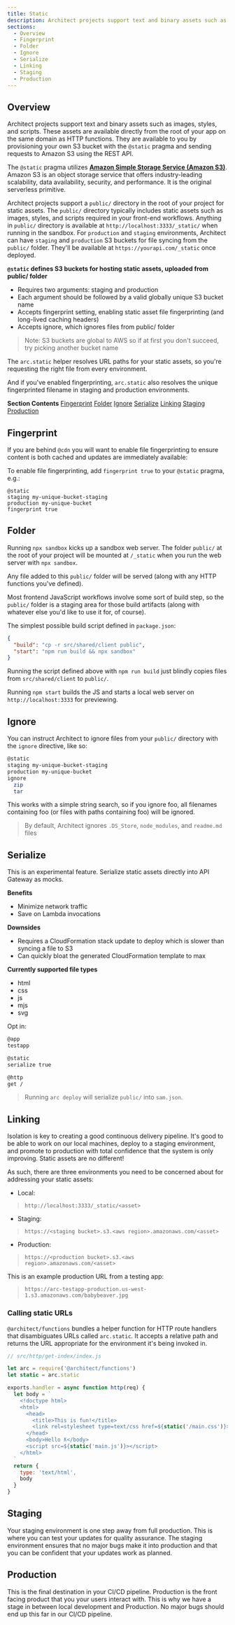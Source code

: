 ```yaml
---
title: Static
description: Architect projects support text and binary assets such as images, styles, and scripts.
sections:
  - Overview
  - Fingerprint
  - Folder
  - Ignore
  - Serialize
  - Linking
  - Staging
  - Production
---
```


## Overview

Architect projects support text and binary assets such as images, styles, and scripts. These assets are available directly from the root of your app on the same domain as HTTP functions. They are available to you by provisioning your own S3 bucket with the `@static` pragma and sending requests to Amazon S3 using the REST API.

The `@static` pragma utilizes [**Amazon Simple Storage Service (Amazon S3)**](https://aws.amazon.com/s3/). Amazon S3 is an object storage service that offers industry-leading scalability, data availability, security, and performance. It is the original serverless primitive.

Architect projects support a `public/` directory in the root of your project for static assets. The `public/` directory typically includes static assets such as images, styles, and scripts required in your front-end workflows. Anything in `public/` directory is available at `http://localhost:3333/_static/` when running in the sandbox. For `production` and `staging` environments, Architect can have `staging` and `production` S3 buckets for file syncing from the `public/` folder. They'll be available at `https://yourapi.com/_static` once deployed.

**`@static` defines S3 buckets for hosting static assets, uploaded from public/ folder**

- Requires two arguments: staging and production
- Each argument should be followed by a valid globally unique S3 bucket name
- Accepts fingerprint setting, enabling static asset file fingerprinting (and long-lived caching headers)
- Accepts ignore, which ignores files from public/ folder

> Note: S3 buckets are global to AWS so if at first you don't succeed, try picking another bucket name

The `arc.static` helper resolves URL paths for your static assets, so you're requesting the right file from every environment.

And if you've enabled fingerprinting, `arc.static` also resolves the unique fingerprinted filename in staging and production environments.

**Section Contents**
[Fingerprint](#fingerprint)
[Folder](#folder)
[Ignore](#ignore)
[Serialize](#serialize)
[Linking](#linking)
[Staging](#staging)
[Production](#production)

## Fingerprint

If you are behind `@cdn` you will want to enable file fingerprinting to ensure content is both cached and updates are immediately available:

To enable file fingerprinting, add `fingerprint true` to your `@static` pragma, e.g.:

```arc
@static
staging my-unique-bucket-staging
production my-unique-bucket
fingerprint true
```

## Folder

Running `npx sandbox` kicks up a sandbox web server. The folder `public/` at the root of your project will be mounted at `/_static` when you run the web server with `npx sandbox`.

Any file added to this `public/` folder will be served (along with any HTTP functions you've defined).

Most frontend JavaScript workflows involve some sort of build step, so the `public/` folder is a staging area for those build artifacts (along with whatever else you'd like to use it for, of course).

The simplest possible build script defined in `package.json`:

```json
{
  "build": "cp -r src/shared/client public",
  "start": "npm run build && npx sandbox"
}
```
Running the script defined above with `npm run build` just blindly copies files from `src/shared/client` to `public/`.

Running `npm start` builds the JS and starts a local web server on `http://localhost:3333` for previewing.

## Ignore

You can instruct Architect to ignore files from your `public/` directory with the `ignore` directive, like so:

```bash
@static
staging my-unique-bucket-staging
production my-unique-bucket
ignore
  zip
  tar
```
This works with a simple string search, so if you ignore foo, all filenames containing foo (or files with paths containing foo) will be ignored.

> By default, Architect ignores `.DS_Store`, `node_modules`, and `readme.md` files

## Serialize

This is an experimental feature. Serialize static assets directly into API Gateway as mocks.

**Benefits**
- Minimize network traffic
- Save on Lambda invocations

**Downsides**
- Requires a CloudFormation stack update to deploy which is slower than syncing a file to S3
- Can quickly bloat the generated CloudFormation template to max

**Currently supported file types**
- html
- css
- js
- mjs
- svg

Opt in:

```bash
@app
testapp

@static
serialize true

@http
get /
```

> Running `arc deploy` will serialize `public/` into `sam.json`.

## Linking

Isolation is key to creating a good continuous delivery pipeline. It's good to be able to work on our local machines, deploy to a staging environment, and promote to production with total confidence that the system is only improving. Static assets are no different!

As such, there are three environments you need to be concerned about for addressing your static assets:

- Local:
> `http://localhost:3333/_static/<asset>`
- Staging:
> `https://<staging bucket>.s3.<aws region>.amazonaws.com/<asset>`
- Production:
> `https://<production bucket>.s3.<aws region>.amazonaws.com/<asset>`

This is an example production URL from a testing app:
> `https://arc-testapp-production.us-west-1.s3.amazonaws.com/babybeaver.jpg`

### Calling static URLs

`@architect/functions` bundles a helper function for HTTP route handlers that disambiguates URLs called `arc.static`. It accepts a relative path and returns the URL appropriate for the environment it's being invoked in.

```javascript
// src/http/get-index/index.js

let arc = require('@architect/functions')
let static = arc.static

exports.handler = async function http(req) {
  let body = `
    <!doctype html>
    <html>
      <head>
        <title>This is fun!</title>
        <link rel=stylesheet type=text/css href=${static('/main.css')}>
      </head>
      <body>Hello ƛ</body>
      <script src=${static('main.js')}></script>
    </html>
  `
  return {
    type: 'text/html',
    body
  }
}
```

## Staging

Your staging environment is one step away from full production. This is where you can test your updates for quality assurance. The staging environment ensures that no major bugs make it into production and that you can be confident that your updates work as planned.

## Production

This is the final destination in your CI/CD pipeline. Production is the front facing product that you your users interact with. This is why we have a stage in between local development and Production. No major bugs should end up this far in our CI/CD pipeline.
